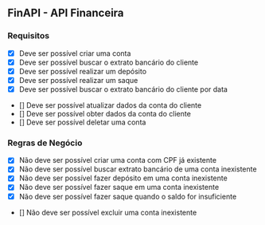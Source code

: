 ## FinAPI - API Financeira

### Requisitos
- [x] Deve ser possível criar uma conta
- [x] Deve ser possível buscar o extrato bancário do cliente
- [x] Deve ser possível realizar um depósito
- [x] Deve ser possível realizar um saque
- [x] Deve ser possível buscar o extrato bancário do cliente por data
- [] Deve ser possível atualizar dados da conta do cliente
- [] Deve ser possível obter dados da conta do cliente
- [] Deve ser possível deletar uma conta

### Regras de Negócio
- [x] Não deve ser possível criar uma conta com CPF já existente
- [x] Não deve ser possível buscar extrato bancário de uma conta inexistente
- [x] Não deve ser possível fazer depósito em uma conta inexistente
- [x] Não deve ser possível fazer saque em uma conta inexistente
- [x] Não deve ser possível fazer saque quando o saldo for insuficiente
- [] Não deve ser possível excluir uma conta inexistente

